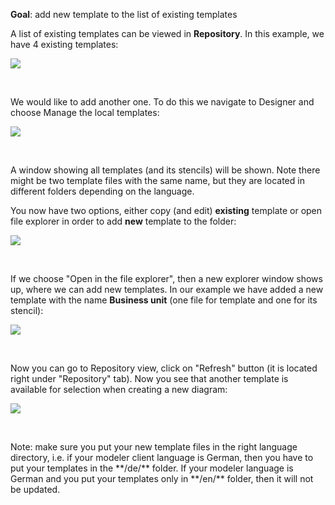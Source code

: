 **Goal**: add new template to the list of existing templates

A list of existing templates can be viewed in **Repository**. In this
example, we have 4 existing templates:

![](//images.ctfassets.net/utx1h0gfm1om/5YM8ateOU88IU8Cy82UQAM/d6146015e96c069c84c3e96aed1df9e9/329899.png)

 

We would like to add another one. To do this we navigate to Designer and
choose Manage the local templates:

![](//images.ctfassets.net/utx1h0gfm1om/6eYyEvQmFUww86ay02ak6M/34e7c51f05d3a63f7412d9332e624564/329898.png)

 

A window showing all templates (and its stencils) will be shown. Note
there might be two template files with the same name, but they are
located in different folders depending on the language.

You now have two options, either copy (and edit) **existing** template
or open file explorer in order to add **new** template to the folder:

![](//images.ctfassets.net/utx1h0gfm1om/3b37TQx3N688aK44AWIwkU/672573f985a8044c90da121ff908fa9c/329897.png)

 

If we choose "Open in the file explorer", then a new explorer window
shows up, where we can add new templates. In our example we have added a
new template with the name **Business unit** (one file for template and
one for its stencil):

![](//images.ctfassets.net/utx1h0gfm1om/2EnyRHtE6AYioCYiQyQWC6/0c336d90fcd977941920af8348f6947c/329894.png)

 

Now you can go to Repository view, click on "Refresh" button (it is
located right under "Repository" tab). Now you see that another template
is available for selection when creating a new diagram:

![](//images.ctfassets.net/utx1h0gfm1om/7sv9fQ2A80E0AAeAu4KaoE/93296fb3c6914767011fbdd88ece02f1/329895.png)

 

<div class="info">
Note: make sure you put your new template files in the right language
directory, i.e. if your modeler client language is German, then you have
to put your templates in the **/de/** folder. If your modeler language
is German and you put your templates only in **/en/** folder, then it
will not be updated.
</div>
 

